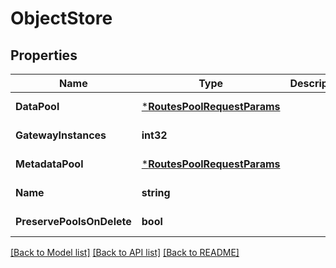 # ObjectStore

## Properties
Name | Type | Description | Notes
------------ | ------------- | ------------- | -------------
**DataPool** | [***RoutesPoolRequestParams**](routes.PoolRequestParams.md) |  | [default to null]
**GatewayInstances** | **int32** |  | [default to null]
**MetadataPool** | [***RoutesPoolRequestParams**](routes.PoolRequestParams.md) |  | [default to null]
**Name** | **string** |  | [default to null]
**PreservePoolsOnDelete** | **bool** |  | [default to null]

[[Back to Model list]](../README.md#documentation-for-models) [[Back to API list]](../README.md#documentation-for-api-endpoints) [[Back to README]](../README.md)


